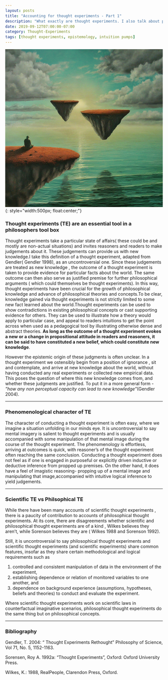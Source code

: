 ```yaml
---
layout: posts
title: "Accounting for thought experiments - Part 1"
description: "What exactly are thought experiments. I also talk about prevailing accounts and offer one of my own"
date: 2019-09-12T07:00:00-07:00
category: Thought-Experiments
tags: [thought experiments, epistemology, intuition pumps]
---
```

![TE image](/images/te.jfif){: style="width:500px; float:center;"}


### Thought experiments (TE) are an essential tool in a philosophers tool box

Thought experiments take a particular state of affairs( these could be and mostly are non-actual situations) and invites reasoners and readers to make judgements about it. These judgements can provide us with new knowledge.I take this definition of a thought experiment, adapted from Gendler( Gendler 1998), as an uncontroversial one. Since these judgements are treated as new knowledge , the outcome of a thought experiment is taken to provide evidence for particular facts about the world. The same outcome can then also serve as  justified premise for further philosophical arguments ( which could themselves be thought experiments). In this way, thought experiments have been crucial for the growth of philosophical knowledge and advance of philosophical theories and concepts.To be clear, knowledge gained via thought experiments is not strictly limited to some new fact learned about the world.Thought experiments can be used to show contradictions in existing philosophical concepts or cast supporting evidence for others. They can be used to illustrate how a theory would apply to particular case, and appeal to readers intuitions to get the point across when used as a pedagogical tool by illustrating otherwise dense and abstract theories. **As long as the outcome of a thought experiment evokes a new or a change in propositional attitude in readers and reasoners, it can be said to have constituted a new belief, which could constitute new knowledge**. 

However the epistemic origin of these judgments is often unclear. In a thought experiment we ostensibly begin from a position of ignorance , sit and contemplate, and arrive at new knowledge about the world, without having conducted any real experiments or collected new empirical data.  This poses the question of where this new knowledge comes from, and whether these judgments are justified. To put it in a more general form - *”how any non perceptual capacity can lead to new knowledge”*(Gendler 2004).

---
### Phenomenological character of TE

The character of conducting a thought experiment is often easy, where we imagine a situation unfolding in our minds eye. It is uncontroversial to say mental imagery is salient to thought experiments and is usually accompanied with some manipulation of that mental image during the course of the thought experiment. The phenomenology is effortless, arriving at outcomes is quick, with reasoner’s of the thought experiment often reaching the same conclusion. Conducting a thought experiment does not feel as if one is engaged in purposeful or explicitly driven inductive or deductive inference from propped up premises. On the other hand, it does have a feel of imagistic reasoning- propping up of a mental image and manipulating that image,accompanied with intuitive logical inference to yield judgements.

---

### Scientific TE vs Philsophical TE

While there have been many accounts of scientific thought experiments , there is a paucity of contribution to accounts of philosophical thought experiments. At its core, there are disagreements whether scientific and philosophical thought experiments are of a kind , Wilkes believes they aren’t, while Sorenson believes they are ( Wilkes 1988 and Sorenson 1992). 

Still, it is uncontroversial to say philosophical thought experiments and scientific thought experiments (and scientific experiments) share common features, insofar as they share certain methodological and logical requirements such as 
1. controlled and consistent manipulation of data in the environment of the experiment,
2. establishing  dependence or relation of monitored variables to one another, and
3. dependence on background experience (assumptions, hypotheses, beliefs and theories) to conduct and evaluate the experiment.

Where scientific thought experiments work on scientific laws in counterfactual imaginative scenarios, philosophical thought experiments do the same thing but on philosophical concepts.

---

### Bibliography

Gendler, T. 2004: “ Thought Experiments Rethought” Philosophy of Science, Vol 71, No. 5, 1152-1163.

Sorensen, Roy A. 1992a: “Thought Experiments”, Oxford: Oxford University Press.

Wilkes, K.: 1988, RealPeople, Clarendon Press, Oxford.  



